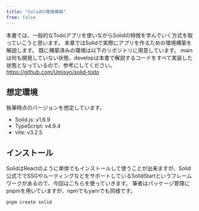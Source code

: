 ```yaml
---
title: "Solidの環境構築"
free: false
---
```


本書では、一般的なTodoアプリを使いながらSolidの特徴を学んでいく方式を取っていこうと思います。
本章ではSolidで実際にアプリを作るための環境構築を解説します。
既に構築済みの環境は以下のリポジトリに用意しています。
mainは何も開発していない状態、developは本書で解説するコードをすべて実装した状態となっているので、参考にしてください。
https://github.com/Umisyo/solid-todo

## 想定環境
執筆時点のバージョンを想定しています。
- Solid.js: v1.6.9
- TypeScript: v4.9.4
- vite: v3.2.5

## インストール
SolidはReactのように単体でもインストールして使うことが出来ますが、Solid公式ででSSGやルーティングなどをサポートしているSolidStartというフレームワークがあるので、今回はこちらを使っていきます。
筆者はパッケージ管理にpnpmを用いていますが、npmでもyarnでも同様です。

```sh
pnpm create solid
```